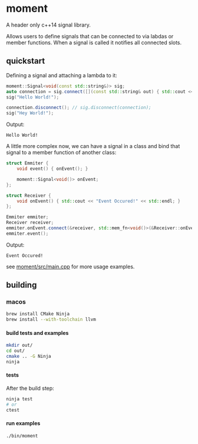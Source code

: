 # moment

A header only c++14 signal library.

Allows users to define signals that can be connected to via labdas or member functions. When a signal is called it notifies all connected slots.

## quickstart

Defining a signal and attaching a lambda to it:

```cpp
moment::Signal<void(const std::string&)> sig;
auto connection = sig.connect([](const std::string& out) { std::cout << out << std::endl; });
sig("Hello World!");

connection.disconnect(); // sig.disconnect(connection);
sig("Hey World!");
```

Output:

    Hello World!

A little more complex now, we can have a signal in a class and bind that signal to a member function of another class:

```cpp
struct Emmiter {
    void event() { onEvent(); }

    moment::Signal<void()> onEvent;
};

struct Receiver {
    void onEvent() { std::cout << "Event Occured!" << std::endl; }
};

Emmiter emmiter;
Receiver receiver;
emmiter.onEvent.connect(&receiver, std::mem_fn<void()>(&Receiver::onEvent));
emmiter.event();
```

Output:

    Event Occured!

see [moment/src/main.cpp](moment/src/main.cpp) for more usage examples.

## building

### macos

```sh
brew install CMake Ninja
brew install --with-toolchain llvm
```

#### build tests and examples

```sh
mkdir out/
cd out/
cmake .. -G Ninja
ninja
```

#### tests

After the build step:

```sh
ninja test
# or
ctest
```

#### run examples

```sh
./bin/moment
```
